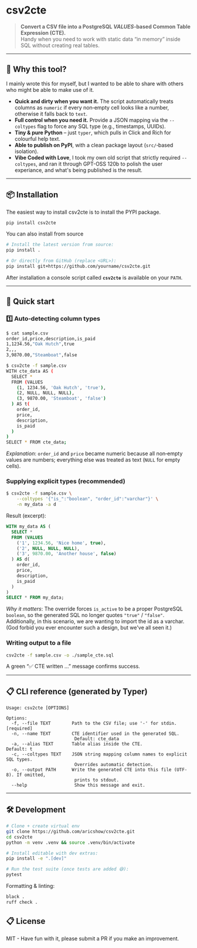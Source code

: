 # csv2cte

> **Convert a CSV file into a PostgreSQL *VALUES*‑based Common Table Expression (CTE).**  
> Handy when you need to work with static data “in memory” inside SQL without creating real tables.

---

## 🎯 Why this tool?
I mainly wrote this for myself, but I wanted to be able to share with others who might be able to make use of it.

- **Quick and dirty when you want it.** The script automatically treats columns as `numeric` if every non‑empty cell looks like a number, otherwise it falls back to `text`.  
- **Full control when you need it.** Provide a JSON mapping via the `--coltypes` flag to force any SQL type (e.g., timestamps, UUIDs).  
- **Tiny & pure Python** – just `typer`, which pulls in Click and Rich for colourful help text.
- **Able to publish on PyPI**, with a clean package layout (`src/`‑based isolation).
- **Vibe Coded with Love**, I took my own old script that strictly required `--coltypes`, and ran it through GPT-OSS 120b to polish the user experiance, and what's being published is the result.

---

## 📦 Installation
The easiest way to install csv2cte is to install the PYPI package.
```bash
pip install csv2cte
```

You can also install from source
```bash
# Install the latest version from source:
pip install .

# Or directly from GitHub (replace <URL>):
pip install git+https://github.com/yourname/csv2cte.git
```
After installation a console script called **`csv2cte`** is available on your `PATH`.

---

## 🚀 Quick start

### 1️⃣ Auto‑detecting column types

```bash
$ cat sample.csv
order_id,price,description,is_paid
1,1234.56,"Oak Hutch",true
2,,,
3,9870.00,"Steamboat",false

$ csv2cte -f sample.csv
WITH cte_data AS (
  SELECT *
  FROM (VALUES
    (1, 1234.56, 'Oak Hutch', 'true'),
    (2, NULL, NULL, NULL),
    (3, 9870.00, 'Steamboat', 'false')
  ) AS t(
    order_id,
    price,
    description,
    is_paid
  )
)
SELECT * FROM cte_data;
```

*Explanation*: `order_id` and `price` became numeric because all non‑empty values are numbers; everything else was treated as text (`NULL` for empty cells).

### Supplying explicit types (recommended)

```bash
$ csv2cte -f sample.csv \
    --coltypes '{"is_":"boolean", "order_id":"varchar"}' \
    -n my_data -a d
```

Result (excerpt):

```sql
WITH my_data AS (
  SELECT *
  FROM (VALUES
    ('1', 1234.56, 'Nice home', true),
    ('2', NULL, NULL, NULL),
    ('3', 9870.00, 'Another house', false)
  ) AS d(
    order_id,
    price,
    description,
    is_paid
  )
)
SELECT * FROM my_data;
```

*Why it matters*: The override forces `is_active` to be a proper PostgreSQL `boolean`, so the generated SQL no longer quotes `"true"` / `"false"`. Additionally, in this scenario, we are wanting to import the id as a varchar. (God forbid you ever encounter such a design, but we've all seen it.)

### Writing output to a file

```bash
csv2cte -f sample.csv -o ./sample_cte.sql
```

A green “✅ CTE written …” message confirms success.

---

## 📋 CLI reference (generated by Typer)

```
Usage: csv2cte [OPTIONS]

Options:
  -f, --file TEXT        Path to the CSV file; use '-' for stdin.   [required]
  -n, --name TEXT        CTE identifier used in the generated SQL.
                          Default: cte_data
  -a, --alias TEXT       Table alias inside the CTE.                Default: t
  -c, --coltypes TEXT    JSON string mapping column names to explicit SQL types.
                          Overrides automatic detection.
  -o, --output PATH      Write the generated CTE into this file (UTF-8). If omitted,
                          prints to stdout.
  --help                  Show this message and exit.
```

---

## 🛠️ Development

```bash
# Clone + create virtual env
git clone https://github.com/aricshow/csv2cte.git
cd csv2cte
python -m venv .venv && source .venv/bin/activate

# Install editable with dev extras:
pip install -e ".[dev]"

# Run the test suite (once tests are added 😅):
pytest
```

Formatting & linting:
```bash
black .
ruff check .
```

## 📋 License
MIT - Have fun with it, please submit a PR if you make an improvement.